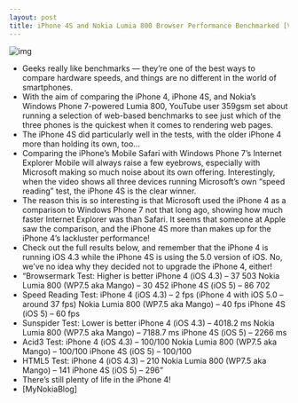 ```yaml
---
layout: post
title: iPhone 4S and Nokia Lumia 800 Browser Performance Benchmarked [Video]
---
```

![img](http://media.idownloadblog.com/wp-content/uploads/2012/01/browser-benchmarks.jpg)
* Geeks really like benchmarks — they’re one of the best ways to compare hardware speeds, and things are no different in the world of smartphones.
* With the aim of comparing the iPhone 4, iPhone 4S, and Nokia’s Windows Phone 7-powered Lumia 800, YouTube user 359gsm set about running a selection of web-based benchmarks to see just which of the three phones is the quickest when it comes to rendering web pages.
* The iPhone 4S did particularly well in the tests, with the older iPhone 4 more than holding its own, too…
* Comparing the iPhone’s Mobile Safari with Windows Phone 7’s Internet Explorer Mobile will always raise a few eyebrows, especially with Microsoft making so much noise about its own offering. Interestingly, when the video shows all three devices running Microsoft’s own “speed reading” test, the iPhone 4S is the clear winner.
* The reason this is so interesting is that Microsoft used the iPhone 4 as a comparison to Windows Phone 7 not that long ago, showing how much faster Internet Explorer was than Safari. It seems that someone at Apple saw the comparison, and the iPhone 4S more than makes up for the iPhone 4’s lackluster performance!
* Check out the full results below, and remember that the iPhone 4 is running iOS 4.3 while the iPhone 4S is using the 5.0 version of iOS. No, we’ve no idea why they decided not to upgrade the iPhone 4, either!
* “Browsermark Test: Higher is better iPhone 4 (iOS 4.3) – 37 503 Nokia Lumia 800 (WP7.5 aka Mango) – 30 452 iPhone 4S (iOS 5) – 86 702
* Speed Reading Test: iPhone 4 (iOS 4.3) – 2 fps (iPhone 4 with iOS 5.0 – around 37 fps) Nokia Lumia 800 (WP7.5 aka Mango) – 40 fps iPhone 4S (iOS 5) – 60 fps
* Sunspider Test: Lower is better iPhone 4 (iOS 4.3) – 4018.2 ms Nokia Lumia 800 (WP7.5 aka Mango) – 7188.7 ms iPhone 4S (iOS 5) – 2266 ms
* Acid3 Test: iPhone 4 (iOS 4.3) – 100/100 Nokia Lumia 800 (WP7.5 aka Mango) – 100/100 iPhone 4S (iOS 5) – 100/100
* HTML5 Test: iPhone 4 (iOS 4.3) – 210 Nokia Lumia 800 (WP7.5 aka Mango) – 141 iPhone 4S (iOS 5) – 296”
* There’s still plenty of life in the iPhone 4!
* [MyNokiaBlog]

